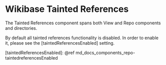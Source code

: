 # Wikibase Tainted References

The Tainted References component spans both View and Repo components and directories.

By default all tainted references functionality is disabled.
In order to enable it, please see the [taintedReferencesEnabled] setting.

[taintedReferencesEnabled]: @ref md_docs_components_repo-taintedreferencesEnabled
